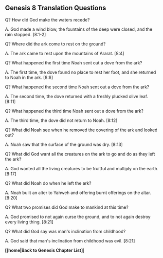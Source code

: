 ## Genesis 8 Translation Questions ##

Q? How did God make the waters recede?

A. God made a wind blow, the fountains of the deep were closed, and the rain stopped. [8:1-2]

Q? Where did the ark come to rest on the ground?

A. The ark came to rest upon the mountains of Ararat. [8:4]

Q? What happened the first time Noah sent out a dove from the ark?

A. The first time, the dove found no place to rest her foot, and she returned to Noah in the ark. [8:9]

Q? What happened the second time Noah sent out a dove from the ark?

A. The second time, the dove returned with a freshly plucked olive leaf. [8:11]

Q? What happened the third time Noah sent out a dove from the ark?

A. The third time, the dove did not return to Noah. [8:12]

Q? What did Noah see when he removed the covering of the ark and looked out?

A. Noah saw that the surface of the ground was dry. [8:13]

Q? What did God want all the creatures on the ark to go and do as they left the ark?

A. God wanted all the living creatures to be fruitful and multiply on the earth. [8:17]

Q? What did Noah do when he left the ark?

A. Noah built an alter to Yahweh and offering burnt offerings on the altar. [8:20]

Q? What two promises did God make to mankind at this time?

A. God promised to not again curse the ground, and to not again destroy every living thing. [8:21]

Q? What did God say was man's inclination from childhood?

A. God said that man's inclination from childhood was evil. [8:21]

__[[home|Back to Genesis Chapter List]]__

